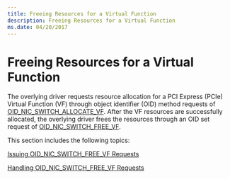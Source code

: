 ```yaml
---
title: Freeing Resources for a Virtual Function
description: Freeing Resources for a Virtual Function
ms.date: 04/20/2017
---
```


# Freeing Resources for a Virtual Function


The overlying driver requests resource allocation for a PCI Express (PCIe) Virtual Function (VF) through object identifier (OID) method requests of [OID\_NIC\_SWITCH\_ALLOCATE\_VF](./oid-nic-switch-allocate-vf.md). After the VF resources are successfully allocated, the overlying driver frees the resources through an OID set request of [OID\_NIC\_SWITCH\_FREE\_VF](./oid-nic-switch-free-vf.md).

This section includes the following topics:

[Issuing OID\_NIC\_SWITCH\_FREE\_VF Requests](issuing-oid-nic-switch-allocate-vf-requests.md)

[Handling OID\_NIC\_SWITCH\_FREE\_VF Requests](handling-oid-nic-switch-allocate-vf-requests.md)

 

